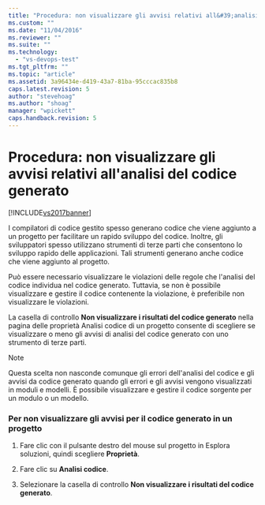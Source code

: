 ```yaml
---
title: "Procedura: non visualizzare gli avvisi relativi all&#39;analisi del codice generato | Microsoft Docs"
ms.custom: ""
ms.date: "11/04/2016"
ms.reviewer: ""
ms.suite: ""
ms.technology: 
  - "vs-devops-test"
ms.tgt_pltfrm: ""
ms.topic: "article"
ms.assetid: 3a96434e-d419-43a7-81ba-95cccac835b8
caps.latest.revision: 5
author: "stevehoag"
ms.author: "shoag"
manager: "wpickett"
caps.handback.revision: 5
---
```

# Procedura: non visualizzare gli avvisi relativi all&#39;analisi del codice generato
[!INCLUDE[vs2017banner](../code-quality/includes/vs2017banner.md)]

I compilatori di codice gestito spesso generano codice che viene aggiunto a un progetto per facilitare un rapido sviluppo del codice.  Inoltre, gli sviluppatori spesso utilizzano strumenti di terze parti che consentono lo sviluppo rapido delle applicazioni.  Tali strumenti generano anche codice che viene aggiunto al progetto.  
  
 Può essere necessario visualizzare le violazioni delle regole che l'analisi del codice individua nel codice generato.  Tuttavia, se non è possibile visualizzare e gestire il codice contenente la violazione, è preferibile non visualizzare le violazioni.  
  
 La casella di controllo **Non visualizzare i risultati del codice generato** nella pagina delle proprietà Analisi codice di un progetto consente di scegliere se visualizzare o meno gli avvisi di analisi del codice generato con uno strumento di terze parti.  
  
> [!NOTE]
>  Questa scelta non nasconde comunque gli errori dell'analisi del codice e gli avvisi da codice generato quando gli errori e gli avvisi vengono visualizzati in moduli e modelli.  È possibile visualizzare e gestire il codice sorgente per un modulo o un modello.  
  
### Per non visualizzare gli avvisi per il codice generato in un progetto  
  
1.  Fare clic con il pulsante destro del mouse sul progetto in Esplora soluzioni, quindi scegliere **Proprietà**.  
  
2.  Fare clic su **Analisi codice**.  
  
3.  Selezionare la casella di controllo **Non visualizzare i risultati del codice generato**.
